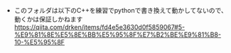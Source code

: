 - このフォルダは以下のC++を練習でpythonで書き換えて動かしてないので、動くかは保証しかねます
https://qiita.com/drken/items/fd4e5e3630d0f5859067#5-%E9%81%8E%E5%8E%BB%E5%95%8F%E7%B2%BE%E9%81%B8-10-%E5%95%8F
